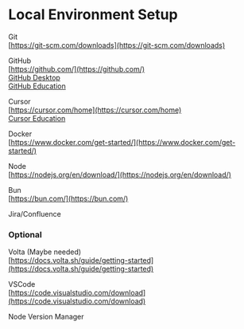 # Local Environment Setup 
 
Git  
[https://git-scm.com/downloads](https://git-scm.com/downloads)  
  
GitHub  
[https://github.com/](https://github.com/)  
[GitHub Desktop](https://desktop.github.com/download/)  
[GitHub Education](https://github.com/education)  
  
Cursor  
[https://cursor.com/home](https://cursor.com/home)  
[Cursor Education](https://cursor.com/en/students)  
  
Docker  
[https://www.docker.com/get-started/](https://www.docker.com/get-started/)  
  
Node  
[https://nodejs.org/en/download/](https://nodejs.org/en/download/)  
  
Bun  
[https://bun.com/](https://bun.com/)  

Jira/Confluence
  
### Optional  
  
Volta (Maybe needed)  
[https://docs.volta.sh/guide/getting-started](https://docs.volta.sh/guide/getting-started)  
  
VSCode  
[https://code.visualstudio.com/download](https://code.visualstudio.com/download)  
  
Node Version Manager  
